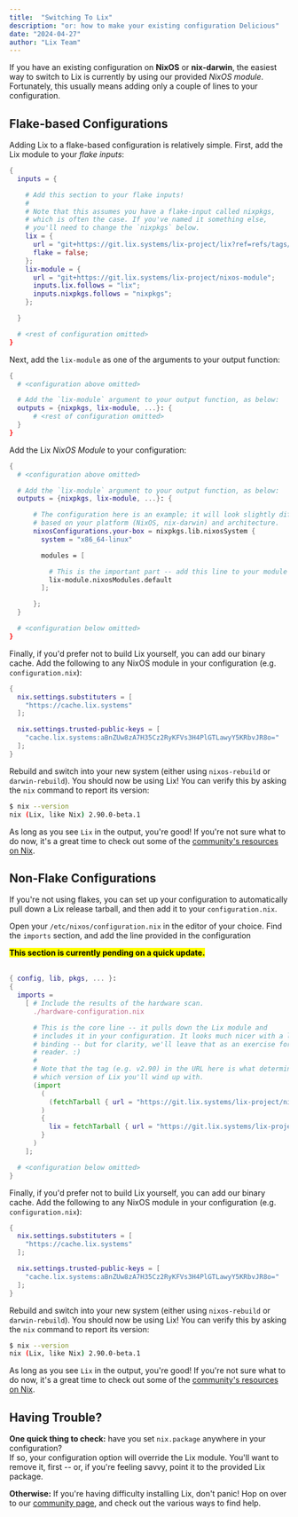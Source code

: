 ```yaml
---
title:  "Switching To Lix"
description: "or: how to make your existing configuration Delicious"
date: "2024-04-27"
author: "Lix Team"
---
```


If you have an existing configuration on **NixOS** or **nix-darwin**, the easiest way
to switch to Lix is currently by using our provided _NixOS module_. Fortunately, this
usually means adding only a couple of lines to your configuration.

## Flake-based Configurations

Adding Lix to a flake-based configuration is relatively simple. First, add the Lix module to your _flake inputs_:

```nix
{
  inputs = {

    # Add this section to your flake inputs!
    #
    # Note that this assumes you have a flake-input called nixpkgs,
    # which is often the case. If you've named it something else, 
    # you'll need to change the `nixpkgs` below.
    lix = {
      url = "git+https://git.lix.systems/lix-project/lix?ref=refs/tags/2.90-beta.1";
      flake = false;
    };
    lix-module = {
      url = "git+https://git.lix.systems/lix-project/nixos-module";
      inputs.lix.follows = "lix";
      inputs.nixpkgs.follows = "nixpkgs";
    };

  }

  # <rest of configuration omitted>
}
```

Next, add the `lix-module` as one of the arguments to your output function:

```nix
{
  # <configuration above omitted>

  # Add the `lix-module` argument to your output function, as below:
  outputs = {nixpkgs, lix-module, ...}: {
      # <rest of configuration omitted>
  }
}
```

Add the Lix _NixOS Module_ to your configuration:

```nix
{
  # <configuration above omitted>

  # Add the `lix-module` argument to your output function, as below:
  outputs = {nixpkgs, lix-module, ...}: {

      # The configuration here is an example; it will look slightly different
      # based on your platform (NixOS, nix-darwin) and architecture.
      nixosConfigurations.your-box = nixpkgs.lib.nixosSystem {
        system = "x86_64-linux"

        modules = [

          # This is the important part -- add this line to your module list!
          lix-module.nixosModules.default
        ];

      };
  }

  # <configuration below omitted>
}
```

Finally, if you'd prefer not to build Lix yourself, you can add our binary cache. 
Add the following to any NixOS module in your configuration (e.g. `configuration.nix`):

```nix
{
  nix.settings.substituters = [
    "https://cache.lix.systems"
  ];

  nix.settings.trusted-public-keys = [
    "cache.lix.systems:aBnZUw8zA7H35Cz2RyKFVs3H4PlGTLawyY5KRbvJR8o="
  ];
}
```

Rebuild and switch into your new system (either using `nixos-rebuild` or `darwin-rebuild`).
You should now be using Lix! You can verify this by asking the `nix` command to report its version:

```sh
$ nix --version
nix (Lix, like Nix) 2.90.0-beta.1
```

As long as you see `Lix` in the output, you're good! If you're not sure what to do now, it's a
great time to check out some of the [community's resources on Nix](/resources).


## Non-Flake Configurations

If you're not using flakes, you can set up your configuration to automatically pull down a
Lix release tarball, and then add it to your `configuration.nix`.

Open your `/etc/nixos/configuration.nix` in the editor of your choice. Find the `imports`
section, and add the line provided in the configuration 

<mark>
<b>This section is currently pending on a quick update.</b>
</mark>
<br/>
<br/>

```nix
{ config, lib, pkgs, ... }:
{
  imports =
    [ # Include the results of the hardware scan.
      ./hardware-configuration.nix

      # This is the core line -- it pulls down the Lix module and
      # includes it in your configuration. It looks much nicer with a let
      # binding -- but for clarity, we'll leave that as an exercise for the 
      # reader. :)
      #
      # Note that the tag (e.g. v2.90) in the URL here is what determines
      # which version of Lix you'll wind up with.
      (import 
        (
          (fetchTarball { url = "https://git.lix.systems/lix-project/nixos-module/archive/main.tar.gz"; }) + "/module.nix"
        ) 
        { 
          lix = fetchTarball { url = "https://git.lix.systems/lix-project/lix/archive/2.90-beta.1.tar.gz"; }; 
        }
      )
    ];

  # <configuration below omitted>
}
```

Finally, if you'd prefer not to build Lix yourself, you can add our binary cache. 
Add the following to any NixOS module in your configuration (e.g. `configuration.nix`):

```nix
{
  nix.settings.substituters = [
    "https://cache.lix.systems"
  ];

  nix.settings.trusted-public-keys = [
    "cache.lix.systems:aBnZUw8zA7H35Cz2RyKFVs3H4PlGTLawyY5KRbvJR8o="
  ];
}
```

Rebuild and switch into your new system (either using `nixos-rebuild` or `darwin-rebuild`).
You should now be using Lix! You can verify this by asking the `nix` command to report its version:

```sh
$ nix --version
nix (Lix, like Nix) 2.90.0-beta.1
```

As long as you see `Lix` in the output, you're good! If you're not sure what to do now, it's a
great time to check out some of the [community's resources on Nix](/resources).

## Having Trouble?

**One quick thing to check:** have you set `nix.package` anywhere in your configuration?   
If so, your configuration option will override the Lix module. You'll want to remove it, first -- 
or, if you're feeling savvy, point it to the provided Lix package.

**Otherwise:** If you're having difficulty installing Lix, don't panic! Hop on over to our
[community page](/community), and check out the various ways to find help.
